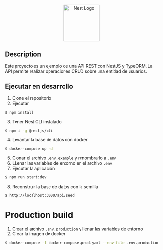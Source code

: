 <p align="center">
  <a href="http://nestjs.com/" target="blank"><img src="https://nestjs.com/img/logo-small.svg" width="120" alt="Nest Logo" /></a>
</p>

## Description

Este proyecto es un ejemplo de una API REST con NestJS y TypeORM. La API permite realizar operaciones CRUD sobre una entidad de usuarios.

## Ejecutar en desarrollo

1. Clone el repositorio
2. Ejecutar

```bash
$ npm install
```

3. Tener Nest CLI instalado

```bash
$ npm i -g @nestjs/cli
```

4. Levantar la base de datos con docker

```bash
$ docker-compose up -d
```

5. Clonar el archivo `.env.example` y renombrarlo a `.env`
6. LLenar las variables de entorno en el archivo `.env`
7. Ejecutar la aplicación

```bash
$ npm run start:dev
```

8. Reconstruir la base de datos con la semilla

```bash
$ http://localhost:3000/api/seed
```

# Production build

1. Crear el archivo `.env.production` y llenar las variables de entorno
2. Crear la imagen de docker

```bash
$ docker-compose -f docker-compose.prod.yaml --env-file .env.production up -d --build
```
